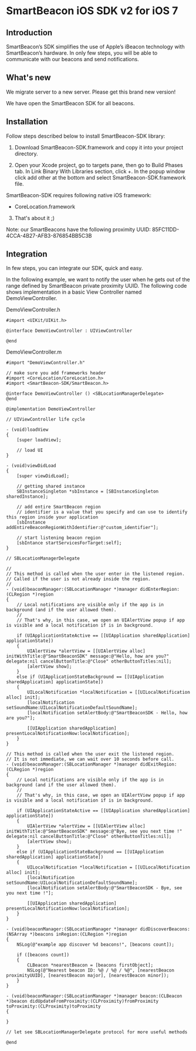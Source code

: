 SmartBeacon iOS SDK v2 for iOS 7
====================

Introduction
--------------------

SmartBeacon’s SDK simplifies the use of Apple’s iBeacon technology with SmartBeacon’s hardware. In only few steps, you will be able to communicate with our beacons and send notifications.


What's new
--------------------

We migrate server to a new server. Please get this brand new version!


We have open the SmartBeacon SDK for all beacons.


Installation
--------------------

Follow steps described below to install SmartBeacon-SDK library:

1. Download SmartBeacon-SDK.framework and copy it into your project directory.

2. Open your Xcode project, go to targets pane, then go to Build Phases tab. In Link Binary With Libraries section, click +. In the popup window click add other at the bottom and select SmartBeacon-SDK.framework file.

  SmartBeacon-SDK requires following native iOS framework: 
  * CoreLocation.framework

3. That's about it ;)


Note: our SmartBeacons have the following proximity UUID: 85FC11DD-4CCA-4B27-AFB3-876854BB5C3B


Integration
--------------------

In few steps, you can integrate our SDK, quick and easy.

In the following example, we want to notify the user when he gets out of the range defined by SmartBeacon private proximity UUID. The following code shows implementation in a basic View Controller named DemoViewController.

DemoViewController.h

	#import <UIKit/UIKit.h>

	@interface DemoViewController : UIViewController
	
	@end

DemoViewController.m

	#import "DemoViewController.h"

	// make sure you add frameworks header
	#import <CoreLocation/CoreLocation.h>
	#import <SmartBeacon-SDK/SmartBeacon.h>

	@interface DemoViewController () <SBLocationManagerDelegate>
	@end

	@implementation DemoViewController

	// UIViewController life cycle

	- (void)loadView
	{
	    [super loadView];
  
	    // load UI
	}

	- (void)viewDidLoad
	{
	    [super viewDidLoad];

	    // getting shared instance
	    SBInstanceSingleton *sbInstance = [SBInstanceSingleton sharedInstance];
    
	    // add entire SmartBeacon region
	    // identifier is a value that you specify and can use to identify this region inside your application
	    [sbInstance addEntireBeaconRegionWithIdentifier:@"custom_identifier"];
    
	    // start listening beacon region
	    [sbIntance startServicesForTarget:self];
	}

	// SBLocationManagerDelegate
	
	//
	// This method is called when the user enter in the listened region.
	// Called if the user is not already inside the region.
	//
	- (void)beaconManager:(SBLocationManager *)manager didEnterRegion:(CLRegion *)region
	{
	    // Local notifications are visible only if the app is in background (and if the user allowed them).
	    //
	    // That's why, in this case, we open an UIAlertView popup if app is visible and a local notification if is in background.

	    if (UIApplicationStateActive == [[UIApplication sharedApplication] applicationState])
	    {
	        UIAlertView *alertView = [[UIAlertView alloc] initWithTitle:@"SmartBeaconSDK" message:@"Hello, how are you?" delegate:nil cancelButtonTitle:@"Close" otherButtonTitles:nil];
	        [alertView show];
	    }
	    else if (UIApplicationStateBackground == [[UIApplication sharedApplication] applicationState])
	    {
	        UILocalNotification *localNotification = [[UILocalNotification alloc] init];
	        [localNotification setSoundName:UILocalNotificationDefaultSoundName];
	        [localNotification setAlertBody:@"SmartBeaconSDK - Hello, how are you?"];
        
	        [[UIApplication sharedApplication] presentLocalNotificationNow:localNotification];
	    }
	}

	// This method is called when the user exit the listened region.
	// It is not immediate, we can wait over 10 seconds before call.
	- (void)beaconManager:(SBLocationManager *)manager didExitRegion:(CLRegion *)region
	{
	    // Local notifications are visible only if the app is in background (and if the user allowed them).
	    //
	    // That's why, in this case, we open an UIAlertView popup if app is visible and a local notification if is in background.

	    if (UIApplicationStateActive == [[UIApplication sharedApplication] applicationState])
	    {
	        UIAlertView *alertView = [[UIAlertView alloc] initWithTitle:@"SmartBeaconSDK" message:@"Bye, see you next time !" delegate:nil cancelButtonTitle:@"Close" otherButtonTitles:nil];
	        [alertView show];
	    }
	    else if (UIApplicationStateBackground == [[UIApplication sharedApplication] applicationState])
	    {
	        UILocalNotification *localNotification = [[UILocalNotification alloc] init];
	        [localNotification setSoundName:UILocalNotificationDefaultSoundName];
	        [localNotification setAlertBody:@"SmartBeaconSDK - Bye, see you next time !"];
        
	        [[UIApplication sharedApplication] presentLocalNotificationNow:localNotification];
	    }
	}
	
	- (void)beaconManager:(SBLocationManager *)manager didDiscoverBeacons:(NSArray *)beacons inRegion:(CLRegion *)region
	{
	    NSLog(@"example app discover %d beacons!", [beacons count]);

	    if ([beacons count])
	    {
	     	CLBeacon *nearestBeacon = [beacons firstObject];
	    	NSLog(@"Nearest beacon ID: %@ / %@ / %@", [nearestBeacon proximityUUID], [nearestBeacon major], [nearestBeacon minor]);
	    }
	}
	
	- (void)beaconManager:(SBLocationManager *)manager beacon:(CLBeacon *)beacon didUpdateFromProximity:(CLProximity)fromProximity toProximity:(CLProximity)toProximity
	{
		
	}

	// let see SBLocationManagerDelegate protocol for more useful methods

	@end

